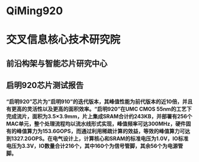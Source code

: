 # QiMing920

# 交叉信息核心技术研究院
## 前沿构架与智能芯片研究中心
## 启明920芯片测试报告

#### “启明920”芯片为“启明910”的迭代版本，其峰值性能为前代版本的近10倍，并且有更高的灵活性以及更高的面积效率。“启明920”在UMC CMOS 55nm的工艺下完成流片，面积为3.5×3.9mm，片上集成SRAM合计约243KB，并部署有256个MAC单元，整个处理流程均以流水线形式实现，峰值频率可达300MHz，硬件固有的峰值算力为153.6GOPS，而通过利用稀疏计算的效益，等效的峰值算力可达到1327.2GOPS。在电气设计上，计算核心和SRAM的标准电压为1.0V，IO标准电压为3.3V，IO数量合计216个，其中160个为信号管脚，其余56个为电源管脚。
